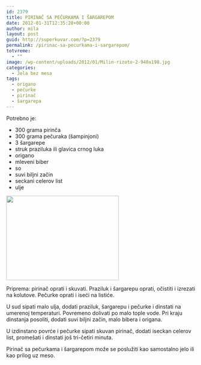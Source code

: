 ```yaml
---
id: 2379
title: PIRINAČ SA PEČURKAMA I ŠARGAREPOM
date: 2012-01-31T12:35:28+00:00
author: mila
layout: post
guid: http://superkuvar.com/?p=2379
permalink: /pirinac-sa-pecurkama-i-sargarepom/
totvreme:
  - ""
image: /wp-content/uploads/2012/01/Milin-rizoto-2-940x198.jpg
categories:
  - Jela bez mesa
tags:
  - origano
  - pečurke
  - pirinač
  - šargarepa
---
```

Potrebno je:

  * 300 grama pirinča
  * 300 grama pečuraka (šampinjoni)
  * 3 šargarepe
  * struk praziluka ili glavica crnog luka
  * origano
  * mleveni biber
  * so
  * suvi biljni začin
  * seckani celerov list
  * ulje

<img class="alignnone size-medium wp-image-2380" title="Milin rizoto (2)" src="//superkuvar.com/wp-content/uploads/2012/01/Milin-rizoto-2-300x225.jpg" alt="" width="300" height="225" /> 

Priprema: pirinač oprati i skuvati. Praziluk i šargarepu oprati, očistiti i izrezati na kolutove. Pečurke oprati i iseći na listiće.

U sud sipati malo ulja, dodati praziluk, šargarepu i pečurke i dinstati na umerenoj temperaturi. Povremeno dolivati po malo tople vode. Pri kraju dinstanja posoliti, dodati suvi biljni začin, malo bibera i origana.

U izdinstano povrće i pečurke sipati skuvan pirinač, dodati iseckan celerov list, promešati i dinstati još tri-četiri minuta.

Pirinač sa pečurkama i šargarepom može se poslužiti kao samostalno jelo ili kao prilog uz meso.